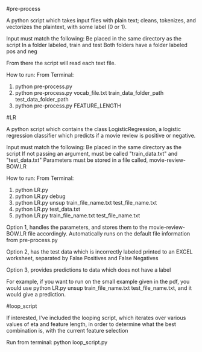 #pre-process

A python script which takes input files with plain text; cleans, tokenizes, and vectorizes the plaintext, with some label (0 or 1).

Input must match the following:
Be placed in the same directory as the script
In a folder labeled, train and test
Both folders have a folder labeled pos and neg

From there the script will read each text file.  

How to run:
From Terminal:
1)	python pre-process.py
2)	python pre-process.py vocab_file.txt train_data_folder_path test_data_folder_path
3)	python pre-process.py FEATURE_LENGTH

#LR

A python script which contains the class LogisticRegression, a logistic regression classifier which predicts if a movie review is positive or negative. 

Input must match the following:
Be placed in the same directory as the script
If not passing an argument, must be called "train_data.txt" and "test_data.txt"
Parameters must be stored in a file called, movie-review-BOW.LR

How to run:
From Terminal:
1)	python LR.py
2) python LR.py debug
3) python LR.py unsup train_file_name.txt test_file_name.txt
4) python LR.py test_data.txt
5) python LR.py train_file_name.txt test_file_name.txt

Option 1, handles the parameters, and stores them to the movie-review-BOW.LR file accordingly. Automatically runs on the default file information from pre-process.py

Option 2, has the test data which is incorrectly labeled printed to an EXCEL worksheet, separated by False Positives and False Negatives

Option 3, provides predictions to data which does not have a label

For example, if you want to run on the small example given in the pdf, you would use python LR.py unsup train_file_name.txt test_file_name.txt, and it would give a prediction. 

#loop_script

If interested, I've included the looping script, which iterates over various values of eta and feature length, in order to determine what the best combination is, with the current feature selection

Run from terminal:
python loop_script.py
